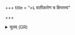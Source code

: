 +++
title = "०६ वातीकारेण च क्षिप्तस्य"

+++
<details><summary>मूलम् (GR)</summary>

वातीकारेण च क्षिप्तस्य-  
-अघस्य (…) ॥ +++(see 4bcd)+++
</details>
